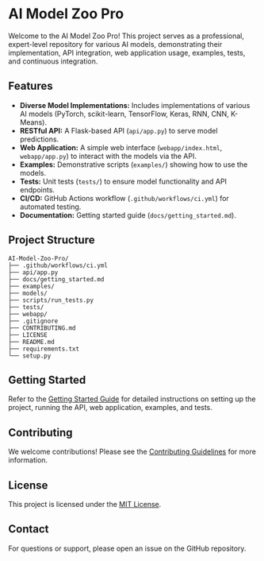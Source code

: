 # AI Model Zoo Pro

Welcome to the AI Model Zoo Pro! This project serves as a professional, expert-level repository for various AI models, demonstrating their implementation, API integration, web application usage, examples, tests, and continuous integration.

## Features

- **Diverse Model Implementations:** Includes implementations of various AI models (PyTorch, scikit-learn, TensorFlow, Keras, RNN, CNN, K-Means).
- **RESTful API:** A Flask-based API (`api/app.py`) to serve model predictions.
- **Web Application:** A simple web interface (`webapp/index.html`, `webapp/app.py`) to interact with the models via the API.
- **Examples:** Demonstrative scripts (`examples/`) showing how to use the models.
- **Tests:** Unit tests (`tests/`) to ensure model functionality and API endpoints.
- **CI/CD:** GitHub Actions workflow (`.github/workflows/ci.yml`) for automated testing.
- **Documentation:** Getting started guide (`docs/getting_started.md`).

## Project Structure

```
AI-Model-Zoo-Pro/
├── .github/workflows/ci.yml
├── api/app.py
├── docs/getting_started.md
├── examples/
├── models/
├── scripts/run_tests.py
├── tests/
├── webapp/
├── .gitignore
├── CONTRIBUTING.md
├── LICENSE
├── README.md
├── requirements.txt
└── setup.py
```

## Getting Started

Refer to the [Getting Started Guide](docs/getting_started.md) for detailed instructions on setting up the project, running the API, web application, examples, and tests.

## Contributing

We welcome contributions! Please see the [Contributing Guidelines](CONTRIBUTING.md) for more information.

## License

This project is licensed under the [MIT License](LICENSE).

## Contact

For questions or support, please open an issue on the GitHub repository.